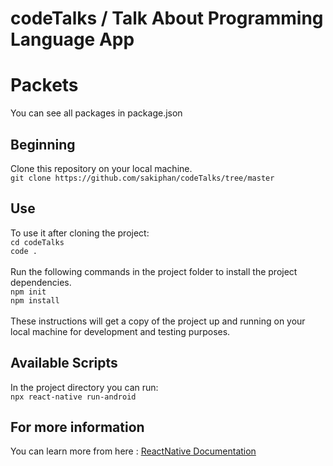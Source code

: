  
codeTalks / Talk About Programming Language App
======

Packets
===
You can see all packages in package.json


## Beginning 
Clone this repository on your local machine.
<br>
`git clone https://github.com/sakiphan/codeTalks/tree/master`

## Use 
To use it after cloning the project: 
<br>
`cd codeTalks`
<br>
`code .`
<br>
<br>
Run the following commands in the project folder to install the project dependencies.
<br>
`npm init`
<br>
`npm install`
<br>
<br>
These instructions will get a copy of the project up and running on your local machine for development and testing purposes.

## Available Scripts
In the project directory you can run:
<br>
`npx react-native run-android`

## For more information
You can learn more from here : <a href="https://reactnative.dev/">ReactNative Documentation</a>
